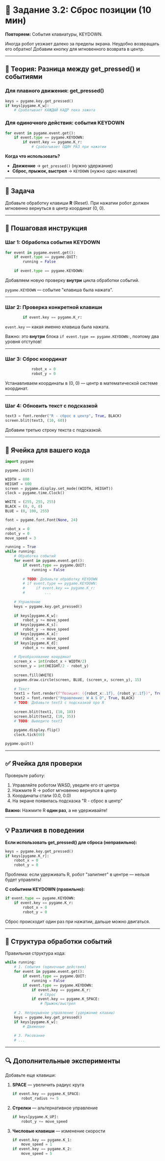 # 🔄 Задание 3.2: Сброс позиции (10 мин)

**Повторяем:** События клавиатуры, KEYDOWN.

Иногда робот уезжает далеко за пределы экрана. Неудобно возвращать его обратно! Добавим кнопку для мгновенного возврата в центр.

---

## 🧠 Теория: Разница между get_pressed() и событиями

### Для плавного движения: get_pressed()
```python
keys = pygame.key.get_pressed()
if keys[pygame.K_w]:
    # Срабатывает КАЖДЫЙ КАДР пока зажата
```

### Для одиночного действия: события KEYDOWN
```python
for event in pygame.event.get():
    if event.type == pygame.KEYDOWN:
        if event.key == pygame.K_r:
            # Срабатывает ОДИН РАЗ при нажатии
```

**Когда что использовать?**
- **Движение** → `get_pressed()` (нужно удержание)
- **Сброс, прыжок, выстрел** → `KEYDOWN` (нужно одно нажатие)

---

## 📝 Задача

Добавьте обработку клавиши **R** (Reset). При нажатии робот должен мгновенно вернуться в центр координат (0, 0).

---

## 🔧 Пошаговая инструкция

### Шаг 1: Обработка события KEYDOWN
```python
for event in pygame.event.get():
    if event.type == pygame.QUIT:
        running = False
    
    if event.type == pygame.KEYDOWN:
```

Добавляем новую проверку **внутри** цикла обработки событий.

`pygame.KEYDOWN` — событие "клавиша была нажата".

---

### Шаг 2: Проверка конкретной клавиши
```python
        if event.key == pygame.K_r:
```

`event.key` — какая именно клавиша была нажата.

Важно: это **внутри** блока `if event.type == pygame.KEYDOWN:`, поэтому два уровня отступов!

---

### Шаг 3: Сброс координат
```python
            robot_x = 0
            robot_y = 0
```

Устанавливаем координаты в (0, 0) — центр в математической системе координат.

---

### Шаг 4: Обновить текст с подсказкой
```python
text3 = font.render("R - сброс в центр", True, BLACK)
screen.blit(text3, (10, 60))
```

Добавим третью строку текста с подсказкой.

---

## 🚀 Ячейка для вашего кода

```python
import pygame

pygame.init()

WIDTH = 800
HEIGHT = 600
screen = pygame.display.set_mode((WIDTH, HEIGHT))
clock = pygame.time.Clock()

WHITE = (255, 255, 255)
BLACK = (0, 0, 0)
BLUE = (0, 100, 255)

font = pygame.font.Font(None, 24)

robot_x = 0
robot_y = 0
move_speed = 3

running = True
while running:
    # Обработка событий
    for event in pygame.event.get():
        if event.type == pygame.QUIT:
            running = False
        
        # TODO: Добавьте обработку KEYDOWN
        # if event.type == pygame.KEYDOWN:
        #     if event.key == pygame.K_r:
        #         ...
    
    # Управление
    keys = pygame.key.get_pressed()
    
    if keys[pygame.K_w]:
        robot_y += move_speed
    if keys[pygame.K_s]:
        robot_y -= move_speed
    if keys[pygame.K_a]:
        robot_x -= move_speed
    if keys[pygame.K_d]:
        robot_x += move_speed
    
    # Преобразование координат
    screen_x = int(robot_x + WIDTH/2)
    screen_y = int(HEIGHT/2 - robot_y)
    
    screen.fill(WHITE)
    pygame.draw.circle(screen, BLUE, (screen_x, screen_y), 15)
    
    # Текст
    text1 = font.render(f"Позиция: ({robot_x:.1f}, {robot_y:.1f})", True, BLACK)
    text2 = font.render("Управление: W A S D", True, BLACK)
    # TODO: Добавьте text3 с подсказкой про R
    
    screen.blit(text1, (10, 10))
    screen.blit(text2, (10, 35))
    # TODO: Выведите text3
    
    pygame.display.flip()
    clock.tick(60)

pygame.quit()
```

---

## ✅ Ячейка для проверки

Проверьте работу:
1. Управляйте роботом WASD, уведите его от центра
2. Нажмите R → робот мгновенно вернулся в центр
3. Координаты стали (0.0, 0.0)
4. На экране появилась подсказка "R - сброс в центр"

**Важно:** Нажмите R **один раз**, а не удерживайте!

---

## 💡 Различия в поведении

**Если использовать get_pressed() для сброса (неправильно):**
```python
keys = pygame.key.get_pressed()
if keys[pygame.K_r]:
    robot_x = 0
    robot_y = 0
```

Проблема: если удерживать R, робот "залипнет" в центре — нельзя будет управлять!

**С событием KEYDOWN (правильно):**
```python
if event.type == pygame.KEYDOWN:
    if event.key == pygame.K_r:
        robot_x = 0
        robot_y = 0
```

Сброс происходит один раз при нажатии, дальше можно двигаться.

---

## 🎯 Структура обработки событий

Правильная структура кода:

```python
while running:
    # 1. События (одиночные действия)
    for event in pygame.event.get():
        if event.type == pygame.QUIT:
            running = False
        if event.type == pygame.KEYDOWN:
            if event.key == pygame.K_r:
                # Сброс
            if event.key == pygame.K_SPACE:
                # Прыжок/выстрел
    
    # 2. Непрерывное управление (удержание клавиш)
    keys = pygame.key.get_pressed()
    if keys[pygame.K_w]:
        # Движение
    
    # 3. Рисование
    # ...
```

---

## 🔍 Дополнительные эксперименты

Добавьте еще клавиши:

1. **SPACE** — увеличить радиус круга
   ```python
   if event.key == pygame.K_SPACE:
       robot_radius += 5
   ```

2. **Стрелки** — альтернативное управление
   ```python
   if keys[pygame.K_UP]:
       robot_y += move_speed
   ```

3. **Числовые клавиши** — изменение скорости
   ```python
   if event.key == pygame.K_1:
       move_speed = 1
   if event.key == pygame.K_2:
       move_speed = 5
   ```